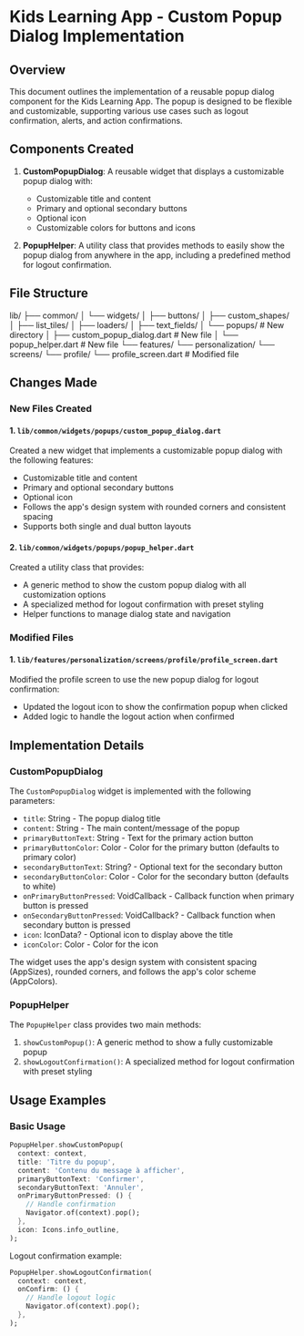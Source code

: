 # Kids Learning App - Custom Popup Dialog Implementation

## Overview

This document outlines the implementation of a reusable popup dialog component for the Kids Learning App. The popup is designed to be flexible and customizable, supporting various use cases such as logout confirmation, alerts, and action confirmations.

## Components Created

1. **CustomPopupDialog**: A reusable widget that displays a customizable popup dialog with:
   - Customizable title and content
   - Primary and optional secondary buttons
   - Optional icon
   - Customizable colors for buttons and icons

2. **PopupHelper**: A utility class that provides methods to easily show the popup dialog from anywhere in the app, including a predefined method for logout confirmation.

## File Structure
lib/
├── common/
│   └── widgets/
│       ├── buttons/
│       ├── custom_shapes/
│       ├── list_tiles/
│       ├── loaders/
│       ├── text_fields/
│       └── popups/                      # New directory
│           ├── custom_popup_dialog.dart # New file
│           └── popup_helper.dart        # New file
└── features/
└── personalization/
└── screens/
└── profile/
└── profile_screen.dart  # Modified file
## Changes Made

### New Files Created

#### 1. `lib/common/widgets/popups/custom_popup_dialog.dart`

Created a new widget that implements a customizable popup dialog with the following features:
- Customizable title and content
- Primary and optional secondary buttons
- Optional icon
- Follows the app's design system with rounded corners and consistent spacing
- Supports both single and dual button layouts

#### 2. `lib/common/widgets/popups/popup_helper.dart`

Created a utility class that provides:
- A generic method to show the custom popup dialog with all customization options
- A specialized method for logout confirmation with preset styling
- Helper functions to manage dialog state and navigation

### Modified Files

#### 1. `lib/features/personalization/screens/profile/profile_screen.dart`

Modified the profile screen to use the new popup dialog for logout confirmation:
- Updated the logout icon to show the confirmation popup when clicked
- Added logic to handle the logout action when confirmed

## Implementation Details

### CustomPopupDialog

The `CustomPopupDialog` widget is implemented with the following parameters:
- `title`: String - The popup dialog title
- `content`: String - The main content/message of the popup
- `primaryButtonText`: String - Text for the primary action button
- `primaryButtonColor`: Color - Color for the primary button (defaults to primary color)
- `secondaryButtonText`: String? - Optional text for the secondary button
- `secondaryButtonColor`: Color - Color for the secondary button (defaults to white)
- `onPrimaryButtonPressed`: VoidCallback - Callback function when primary button is pressed
- `onSecondaryButtonPressed`: VoidCallback? - Callback function when secondary button is pressed
- `icon`: IconData? - Optional icon to display above the title
- `iconColor`: Color - Color for the icon

The widget uses the app's design system with consistent spacing (AppSizes), rounded corners, and follows the app's color scheme (AppColors).

### PopupHelper

The `PopupHelper` class provides two main methods:
1. `showCustomPopup()`: A generic method to show a fully customizable popup
2. `showLogoutConfirmation()`: A specialized method for logout confirmation with preset styling

## Usage Examples

### Basic Usage

```dart
PopupHelper.showCustomPopup(
  context: context,
  title: 'Titre du popup',
  content: 'Contenu du message à afficher',
  primaryButtonText: 'Confirmer',
  secondaryButtonText: 'Annuler',
  onPrimaryButtonPressed: () {
    // Handle confirmation
    Navigator.of(context).pop();
  },
  icon: Icons.info_outline,
);  
```
Logout confirmation example:

```dart
PopupHelper.showLogoutConfirmation(
  context: context,
  onConfirm: () {
    // Handle logout logic
    Navigator.of(context).pop();
  },
);
```